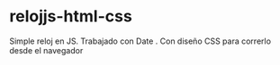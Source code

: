 # relojjs-html-css
Simple reloj en JS. Trabajado con Date . Con diseño CSS para correrlo desde el navegador
